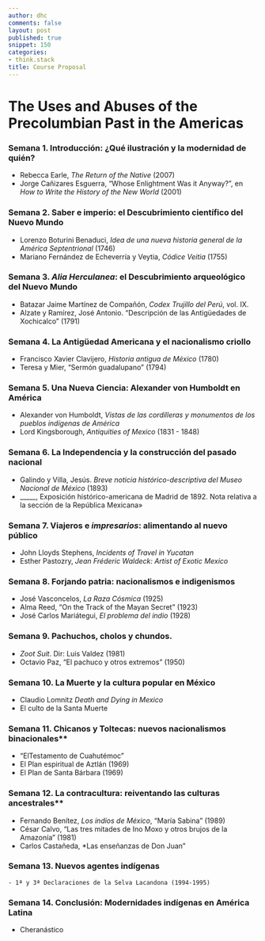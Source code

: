 ```yaml
---
author: dhc
comments: false
layout: post
published: true
snippet: 150
categories:
- think.stack
title: Course Proposal 
---
```

# The Uses and Abuses of the Precolumbian Past in the Americas

### Semana 1. Introducción: ¿Qué ilustración y la modernidad de quién?

- Rebecca Earle, *The Return of the Native* (2007)
- Jorge Cañizares Esguerra, “Whose Enlightment Was it Anyway?”, en *How to Write the History of the New World* (2001) 

### Semana 2. Saber e imperio: el Descubrimiento científico del Nuevo Mundo

- Lorenzo Boturini Benaduci, *Idea de una nueva historia general de la América Septentrional* (1746)
- Mariano Fernández de Echeverría y Veytia, *Códice Veitia* (1755)
    
### Semana 3. *Alia Herculanea*: el Descubrimiento arqueológico del Nuevo Mundo
- Batazar Jaime Martínez de Compañón, *Codex Trujillo del Perú*, vol. IX.  
- Alzate y Ramírez, José Antonio. “Descripción de las Antigüedades de Xochicalco” (1791)
    
### Semana 4. La Antigüedad Americana y el nacionalismo criollo
- Francisco Xavier Clavijero, *Historia antigua de México* (1780)
- Teresa y Mier, “Sermón guadalupano” (1794)
    
### Semana 5. Una Nueva Ciencia: Alexander von Humboldt en América
-  Alexander von Humboldt, *Vistas de las cordilleras y monumentos de los pueblos indígenas de América*
-  Lord Kingsborough, *Antiquities of Mexico* (1831 - 1848)
    
### Semana 6. La Independencia y la construcción del pasado nacional
- Galindo y Villa, Jesús. *Breve noticia histórico-descriptiva del Museo Nacional de México* (1893)
- _____, Exposición histórico-americana de Madrid de 1892. Nota relativa a la sección de la República Mexicana»

### Semana 7. Viajeros e *impresarios*: alimentando al nuevo público
- John Lloyds Stephens, *Incidents of Travel in Yucatan* 
- Esther Pastozry, *Jean Fréderic Waldeck: Artist of Exotic Mexico* 

### Semana 8. Forjando patria: nacionalismos e indigenismos 
- José Vasconcelos, *La Raza Cósmica* (1925)
- Alma Reed, “On the Track of the Mayan Secret” (1923)
- José Carlos Mariátegui, *El problema del indio* (1928)


### Semana 9. Pachuchos, cholos y chundos.
- *Zoot Suit*. Dir: Luis Valdez (1981)
- Octavio Paz, “El pachuco y otros extremos” (1950)

### Semana 10. La Muerte y la cultura popular en México
- Claudio Lomnitz *Death and Dying in Mexico*
- El culto de la Santa Muerte
    
### Semana 11. Chicanos y Toltecas: nuevos nacionalismos binacionales**
- “ElTestamento de Cuahutémoc” 
- El Plan espiritual de Aztlán (1969)
- El Plan de Santa Bárbara (1969)

### Semana 12. La contracultura: reiventando las culturas ancestrales**
- Fernando Benítez, *Los indios de México*, “María Sabina” (1989)
- César Calvo, “Las tres mitades de Ino Moxo y otros brujos de la Amazonía” (1981)
- Carlos Castañeda, *Las enseñanzas de Don Juan”

### Semana 13. Nuevos agentes indígenas
    - 1ª y 3ª Declaraciones de la Selva Lacandona (1994-1995)
    
### Semana 14. Conclusión: Modernidades indígenas en América Latina
- Cheranástico
